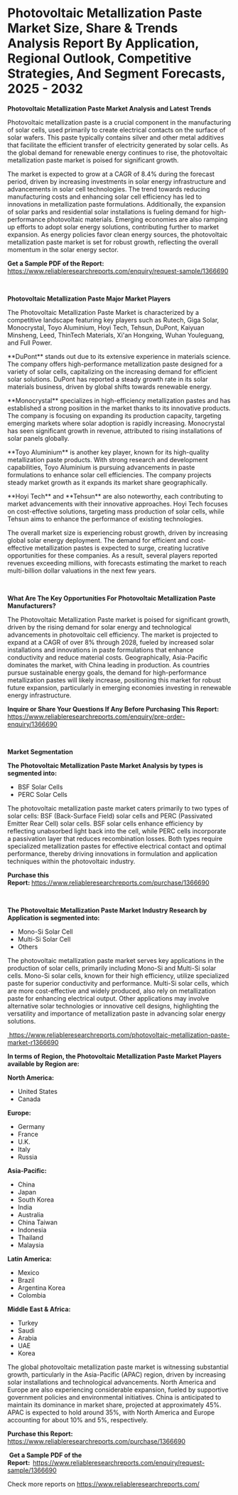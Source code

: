 <p><h1>Photovoltaic Metallization Paste Market Size, Share & Trends Analysis Report By Application, Regional Outlook, Competitive Strategies, And Segment Forecasts, 2025 - 2032</h1></p><p><strong>Photovoltaic Metallization Paste Market Analysis and Latest Trends</strong></p>
<p><p>Photovoltaic metallization paste is a crucial component in the manufacturing of solar cells, used primarily to create electrical contacts on the surface of solar wafers. This paste typically contains silver and other metal additives that facilitate the efficient transfer of electricity generated by solar cells. As the global demand for renewable energy continues to rise, the photovoltaic metallization paste market is poised for significant growth.</p><p>The market is expected to grow at a CAGR of 8.4% during the forecast period, driven by increasing investments in solar energy infrastructure and advancements in solar cell technologies. The trend towards reducing manufacturing costs and enhancing solar cell efficiency has led to innovations in metallization paste formulations. Additionally, the expansion of solar parks and residential solar installations is fueling demand for high-performance photovoltaic materials. Emerging economies are also ramping up efforts to adopt solar energy solutions, contributing further to market expansion. As energy policies favor clean energy sources, the photovoltaic metallization paste market is set for robust growth, reflecting the overall momentum in the solar energy sector.</p></p>
<p><strong>Get a Sample PDF of the Report:&nbsp;</strong> <a href="https://www.reliableresearchreports.com/enquiry/request-sample/1366690?utm_campaign=2930&utm_medium=2&utm_source=Github&utm_content=ia&utm_term=22032025&utm_id=photovoltaic-metallization-paste">https://www.reliableresearchreports.com/enquiry/request-sample/1366690</a></p>
<p>&nbsp;</p>
<p><strong>Photovoltaic Metallization Paste Major Market Players</strong></p>
<p><p>The Photovoltaic Metallization Paste Market is characterized by a competitive landscape featuring key players such as Rutech, Giga Solar, Monocrystal, Toyo Aluminium, Hoyi Tech, Tehsun, DuPont, Kaiyuan Minsheng, Leed, ThinTech Materials, Xi'an Hongxing, Wuhan Youleguang, and Full Power.</p><p>**DuPont** stands out due to its extensive experience in materials science. The company offers high-performance metallization paste designed for a variety of solar cells, capitalizing on the increasing demand for efficient solar solutions. DuPont has reported a steady growth rate in its solar materials business, driven by global shifts towards renewable energy.</p><p>**Monocrystal** specializes in high-efficiency metallization pastes and has established a strong position in the market thanks to its innovative products. The company is focusing on expanding its production capacity, targeting emerging markets where solar adoption is rapidly increasing. Monocrystal has seen significant growth in revenue, attributed to rising installations of solar panels globally.</p><p>**Toyo Aluminium** is another key player, known for its high-quality metallization paste products. With strong research and development capabilities, Toyo Aluminium is pursuing advancements in paste formulations to enhance solar cell efficiencies. The company projects steady market growth as it expands its market share geographically.</p><p>**Hoyi Tech** and **Tehsun** are also noteworthy, each contributing to market advancements with their innovative approaches. Hoyi Tech focuses on cost-effective solutions, targeting mass production of solar cells, while Tehsun aims to enhance the performance of existing technologies.</p><p>The overall market size is experiencing robust growth, driven by increasing global solar energy deployment. The demand for efficient and cost-effective metallization pastes is expected to surge, creating lucrative opportunities for these companies. As a result, several players reported revenues exceeding millions, with forecasts estimating the market to reach multi-billion dollar valuations in the next few years.</p></p>
<p>&nbsp;</p>
<p><strong>What Are The Key Opportunities For Photovoltaic Metallization Paste Manufacturers?</strong></p>
<p><p>The Photovoltaic Metallization Paste market is poised for significant growth, driven by the rising demand for solar energy and technological advancements in photovoltaic cell efficiency. The market is projected to expand at a CAGR of over 8% through 2028, fueled by increased solar installations and innovations in paste formulations that enhance conductivity and reduce material costs. Geographically, Asia-Pacific dominates the market, with China leading in production. As countries pursue sustainable energy goals, the demand for high-performance metallization pastes will likely increase, positioning this market for robust future expansion, particularly in emerging economies investing in renewable energy infrastructure.</p></p>
<p><strong>Inquire or Share Your Questions If Any Before Purchasing This Report:</strong> <a href="https://www.reliableresearchreports.com/enquiry/pre-order-enquiry/1366690?utm_campaign=2930&utm_medium=2&utm_source=Github&utm_content=ia&utm_term=22032025&utm_id=photovoltaic-metallization-paste">https://www.reliableresearchreports.com/enquiry/pre-order-enquiry/1366690</a></p>
<p>&nbsp;</p>
<p><strong>Market Segmentation</strong></p>
<p><strong>The Photovoltaic Metallization Paste Market Analysis by types is segmented into:</strong></p>
<p><ul><li>BSF Solar Cells</li><li>PERC Solar Cells</li></ul></p>
<p><p>The photovoltaic metallization paste market caters primarily to two types of solar cells: BSF (Back-Surface Field) solar cells and PERC (Passivated Emitter Rear Cell) solar cells. BSF solar cells enhance efficiency by reflecting unabsorbed light back into the cell, while PERC cells incorporate a passivation layer that reduces recombination losses. Both types require specialized metallization pastes for effective electrical contact and optimal performance, thereby driving innovations in formulation and application techniques within the photovoltaic industry.</p></p>
<p><strong>Purchase this Report:&nbsp;</strong><a href="https://www.reliableresearchreports.com/purchase/1366690?utm_campaign=2930&utm_medium=2&utm_source=Github&utm_content=ia&utm_term=22032025&utm_id=photovoltaic-metallization-paste">https://www.reliableresearchreports.com/purchase/1366690</a></p>
<p>&nbsp;</p>
<p><strong>The Photovoltaic Metallization Paste Market Industry Research by Application is segmented into:</strong></p>
<p><ul><li>Mono-Si Solar Cell</li><li>Multi-Si Solar Cell</li><li>Others</li></ul></p>
<p><p>The photovoltaic metallization paste market serves key applications in the production of solar cells, primarily including Mono-Si and Multi-Si solar cells. Mono-Si solar cells, known for their high efficiency, utilize specialized paste for superior conductivity and performance. Multi-Si solar cells, which are more cost-effective and widely produced, also rely on metallization paste for enhancing electrical output. Other applications may involve alternative solar technologies or innovative cell designs, highlighting the versatility and importance of metallization paste in advancing solar energy solutions.</p></p>
<p><a href="https://www.reliableresearchreports.com/photovoltaic-metallization-paste-market-r1366690?utm_campaign=2930&utm_medium=2&utm_source=Github&utm_content=ia&utm_term=22032025&utm_id=photovoltaic-metallization-paste">&nbsp;https://www.reliableresearchreports.com/photovoltaic-metallization-paste-market-r1366690</a></p>
<p><strong>In terms of Region, the Photovoltaic Metallization Paste Market Players available by Region are:</strong></p>
<p>
    <p> <strong> North America: </strong>
        <ul>
            <li>United States</li>
            <li>Canada</li>
        </ul>
        </p> 
    <p> <strong> Europe: </strong>
        <ul>
            <li>Germany</li>
            <li>France</li>
            <li>U.K.</li>
            <li>Italy</li>
            <li>Russia</li>
        </ul>
        </p> 
    <p> <strong> Asia-Pacific: </strong>
        <ul>
            <li>China</li>
            <li>Japan</li>
            <li>South Korea</li>
            <li>India</li>
            <li>Australia</li>
            <li>China Taiwan</li>
            <li>Indonesia</li>
            <li>Thailand</li>
            <li>Malaysia</li>
        </ul>
        </p> 
    <p> <strong> Latin America: </strong>
        <ul>
            <li>Mexico</li>
            <li>Brazil</li>
            <li>Argentina Korea</li>
            <li>Colombia</li>
        </ul>
        </p> 
    <p> <strong> Middle East & Africa: </strong>
        <ul>
            <li>Turkey</li>
            <li>Saudi</li>
            <li>Arabia</li>
            <li>UAE</li>
            <li>Korea</li>
        </ul>
    </p>
    </p>
<p><p>The global photovoltaic metallization paste market is witnessing substantial growth, particularly in the Asia-Pacific (APAC) region, driven by increasing solar installations and technological advancements. North America and Europe are also experiencing considerable expansion, fueled by supportive government policies and environmental initiatives. China is anticipated to maintain its dominance in market share, projected at approximately 45%. APAC is expected to hold around 35%, with North America and Europe accounting for about 10% and 5%, respectively.</p></p>
<p><strong>Purchase this Report: </strong><a href="https://www.reliableresearchreports.com/purchase/1366690?utm_campaign=2930&utm_medium=2&utm_source=Github&utm_content=ia&utm_term=22032025&utm_id=photovoltaic-metallization-paste">https://www.reliableresearchreports.com/purchase/1366690</a></p>
<p>&nbsp;<strong>Get a Sample PDF of the Report:&nbsp;&nbsp;</strong><a href="https://www.reliableresearchreports.com/enquiry/request-sample/1366690?utm_campaign=2930&utm_medium=2&utm_source=Github&utm_content=ia&utm_term=22032025&utm_id=photovoltaic-metallization-paste">https://www.reliableresearchreports.com/enquiry/request-sample/1366690</a></p>
<p><strong></strong></p>
<p>Check more reports on <a href="https://www.reliableresearchreports.com/?utm_campaign=2930&utm_medium=2&utm_source=Github&utm_content=ia&utm_term=22032025&utm_id=photovoltaic-metallization-paste">https://www.reliableresearchreports.com/</a></p>